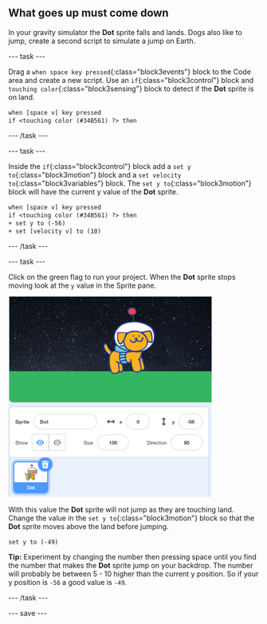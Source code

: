 ## What goes up must come down

In your gravity simulator the **Dot** sprite falls and lands. Dogs also like to jump, create a second script to simulate a jump on Earth. 

--- task ---

Drag a `when space key pressed`{:class="block3events"} block to the Code area and create a new script.  Use an `if`{:class="block3control"} block and `touching color`{:class="block3sensing"} block to detect if the **Dot** sprite is on land. 

```blocks3
when [space v] key pressed 
if <touching color (#34B561) ?> then
```

--- /task ---

--- task ---

Inside the `if`{:class="block3control"} block add a `set y to`{:class="block3motion"} block and a `set velocity to`{:class="block3variables"} block. The `set y to`{:class="block3motion"} block will have the current y value of the **Dot** sprite.


```blocks3
when [space v] key pressed 
if <touching color (#34B561) ?> then
+ set y to (-56) 
+ set [velocity v] to (10)

```

--- /task ---

--- task ---

Click on the green flag to run your project. When the **Dot** sprite stops moving look at the `y` value in the Sprite pane. 

![y value in the sprite pane](images/y-sprite-pane.png)

With this value the **Dot** sprite will not jump as they are touching land. Change the value in the `set y to`{:class="block3motion"} block so that the **Dot** sprite moves above the land before jumping. 

```blocks3
set y to (-49) 
```

**Tip:** Experiment by changing the number then pressing space until you find the number that makes the **Dot** sprite jump on your backdrop. The number will probably be between 5 - 10 higher than the current y position. So if your y position is `-56` a good value is  `-49`.

--- /task ---

--- save ---
